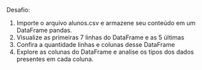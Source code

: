 Desafio:

1) Importe o arquivo alunos.csv e armazene seu conteúdo  em um DataFrame pandas.
2) Visualize as primeiras 7 linhas do DataFrame e as 5 últimas
3) Confira a quantidade linhas e colunas desse DataFrame
4) Explore as colunas do DataFrame e analise  os tipos dos dados presentes em cada coluna.
